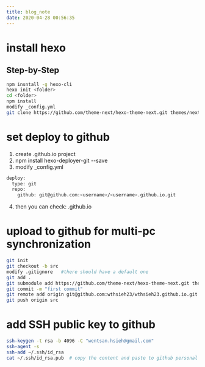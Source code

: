 ```yaml
---
title: blog_note
date: 2020-04-28 00:56:35
---
```


# install hexo
## Step-by-Step
``` bash
npm insntall -g hexo-cli
hexo init <folder>
cd <folder>
npm install
modify _config.yml
git clone https://github.com/theme-next/hexo-theme-next.git themes/next
```

# set deploy to github
1. create <username>.github.io project
2. npm install hexo-deployer-git --save
3. modify _config.yml
``` bash
deploy:
  type: git
  repo: 
    github: git@github.com:<username>/<username>.github.io.git
```
4. then you can check: <username>.github.io


# upload to github for multi-pc synchronization
``` bash 
git init
git checkout -b src
modify .gitignore   #there should have a default one
git add .
git submodule add https://github.com/theme-next/hexo-theme-next.git themes/next
git commit -m "first commit"
git remote add origin git@github.com:wthsieh23/wthsieh23.github.io.git
git push origin src
```

# add SSH public key to github
``` bash
ssh-keygen -t rsa -b 4096 -C "wentsan.hsieh@gmail.com"
ssh-agent -s
ssh-add ~/.ssh/id_rsa
cat ~/.ssh/id_rsa.pub  # copy the content and paste to github personal setting/ssh
```
